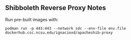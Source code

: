 ## Shibboleth Reverse Proxy Notes

Run pre-built images with: 

```podman run -p 443:443 --network sdc --env-file env.file dockerhub.csc.ncsu.edu/ignacioxd/apacheshib-proxy```